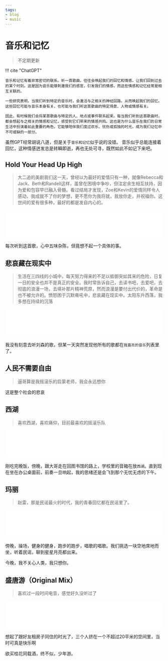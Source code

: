 ```yaml
---
tags:
- blog
- music
---
```


# 音乐和记忆
> 不定期更新

!!! cite "ChatGPT"

    音乐和记忆有着非常密切的联系。听一首歌曲，往往会唤起我们的回忆和情感，让我们回到过去的某个时刻。这是因为音乐能够刺激我们的感官，引发我们的情感，而这些情感和记忆经常是相互关联的。

    一些研究表明，当我们听到特定的音乐时，会激活与之相关的神经回路，从而唤起我们的回忆。这些回忆可能与音乐本身有关，也可能与我们听这首歌曲的特定场景、人物或情感有关。

    因此，有时候我们会将某首歌曲与特定的人、地点或事件联系起来。每当我们听到这首歌曲时，都会想起与之相关的情感和记忆，感受到它们带来的情感共鸣。这也是为什么音乐在我们的日常生活中扮演着如此重要的角色，它能够陪伴我们度过欢乐、忧伤或孤独的时光，成为我们记忆中不可或缺的一部分。

虽然GPT经常胡说八道，但是关于`音乐和记忆`似乎说的没错。
音乐似乎总能连接着回忆，这种情感迸发总是转瞬即逝，再也无处可寻，既然如此不如记下来吧。



## Hold Your Head Up High
> 大二追的美剧我们这一天，曾经以为最好的爱情只有一种，就像Rebecca和Jack、Beth和Randell这样，虽曾在困境中争吵，但注定余生相互扶持，因为爱和包容早已融入骨髓。看过结局才发现，Zoe和Kevin的爱情同样令人感动，我成就不了你的梦想，更不愿你为我将就，我放你走，并祝福你。这世间的爱有很多种，最好的都是发自内心的。

<iframe frameborder="no" border="0" marginwidth="0" marginheight="0" width=500 height=90 src="//music.163.com/outchain/player?type=2&id=1326962964&userid=375567587&auto=0&height=66"></iframe>

每次听到这首歌，心中五味杂陈，但竟想不起一个具体的事。

## 悲哀藏在现实中
> 生活在三四线的小城中，每天努力得来的不足以抵御突如其来的危险，日复一日的安全也并不是真正的安全。我时常告诉自己，去读书吧，去爱吧，去彻底的浪漫一场，去填补那片精神荒原，然而浪漫是要付出代价的，革命是也不被允许的。愤怒困于沉默嘶吼中，悲哀藏在现实中。太阳东升西落，我多想在持续的沉落

<iframe frameborder="no" border="0" marginwidth="0" marginheight="0" width=500 height=90 src="//music.163.com/outchain/player?type=2&id=1860234955&userid=375567587&auto=0&height=66"></iframe>

我没有刻意去听刘森的歌，但某一天突然发现他所有的歌都在`我喜欢的音乐`列表里了。

## 人民不需要自由
> 逼哥算是我摇滚乐的启蒙老师，我会永远想你

这是整个社会的悲哀

## 西湖
> 喜欢西湖，喜欢痛仰，目前最喜欢的摇滚乐队

<iframe frameborder="no" border="0" marginwidth="0" marginheight="0" width=500 height=90 src="//music.163.com/outchain/player?type=2&id=381849&userid=375567587&auto=0&height=66"></iframe>

刚吃完晚饭，傍晚，跟大哥走在回图书馆的路上，学校里的音箱在放`西湖`。直到现在坐在办公桌面前，前奏一旦响起，我的思绪还是会飞到那个无忧无虑的下午。

## 玛丽
> 赵雷，那是民谣最火的时代，我的青春回忆都在民谣里了。

<iframe frameborder="no" border="0" marginwidth="0" marginheight="0" width=500 height=90 src="//music.163.com/outchain/player?type=2&id=447925058&userid=375567587&auto=0&height=66"></iframe>

傍晚，操场，健身的健身，跑步的跑步，唱歌的唱歌。我们挑选一块空地席地而坐，听着民谣，聊到星星月亮都出来。

今晚，我不关心人类，我只想你。

## 盛唐游（Original Mix）
> 喜欢过一段时间电音，感觉好久没听过了

<iframe frameborder="no" border="0" marginwidth="0" marginheight="0" width=500 height=90 src="//music.163.com/outchain/player?type=2&id=498852355&userid=375567587&auto=0&height=66"></iframe>

想起了跟好友租房子同住的时光了，三个人挤在一个不超过20平米的空间里，当时可真是快乐啊

欲买桂花同载酒，终不似，少年游。
